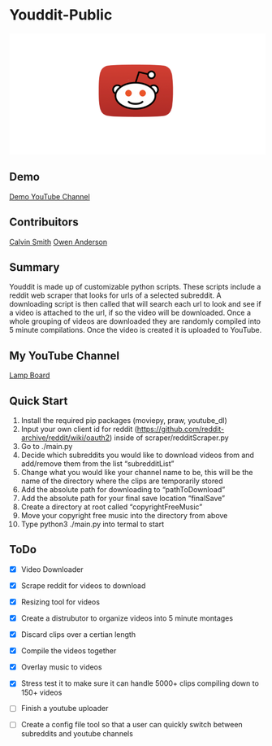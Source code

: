 # Youddit-Public

![Youddit](youdditProfilePic.png)
## Demo

[Demo YouTube Channel](https://www.youtube.com/channel/UCTGH8r_5szNZ6riHOWlU0wg "Demo")

## Contribuitors

[Calvin Smith](https://github.com/CalvinRossSmith "Calvin Smith")
[Owen Anderson](https://github.com/shimmy568 "Owen Anderson")


## Summary

Youddit is made up of customizable python scripts. These scripts include a reddit web scraper that looks for urls of a selected subreddit. A downloading script is then called that will search each url to look and see if a video is attached to the url, if so the video will be downloaded. Once a whole grouping of videos are downloaded they are randomly compiled into 5 minute compilations. Once the video is created it is uploaded to YouTube.

## My YouTube Channel

[Lamp Board](https://www.youtube.com/channel/UCTGH8r_5szNZ6riHOWlU0wg?view_as=subscriber "Lamp Board")

## Quick Start

1. Install the required pip packages (moviepy, praw, youtube_dl)
2. Input your own client id for reddit (https://github.com/reddit-archive/reddit/wiki/oauth2) inside of scraper/redditScraper.py
3. Go to ./main.py
4. Decide which subreddits you would like to download videos from and add/remove them from the list “subredditList”
5. Change what you would like your channel name to be, this will be the name of the directory where the clips are temporarily stored
6. Add the absolute path for downloading to “pathToDownload”
7. Add the absolute path for your final save location “finalSave”
8. Create a directory at root called “copyrightFreeMusic”
9. Move your copyright free music into the directory from above
10. Type python3 ./main.py into termal to start

## ToDo
- [x] Video Downloader
- [x] Scrape reddit for videos to download
- [x] Resizing tool for videos
- [x] Create a distrubutor to organize videos into 5 minute montages
- [x] Discard clips over a certian length
- [x] Compile the videos together
- [x] Overlay music to videos
- [x] Stress test it to make sure it can handle 5000+ clips compiling down to 150+ videos
- [ ] Finish a youtube uploader
- [ ] Create a config file tool so that a user can quickly switch between subreddits and youtube channels

